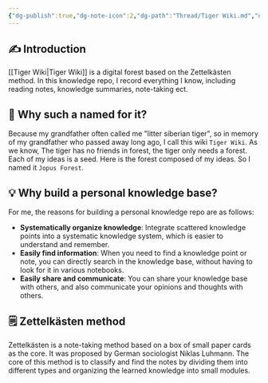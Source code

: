 ```yaml
---
{"dg-publish":true,"dg-note-icon":2,"dg-path":"Thread/Tiger Wiki.md","dg-created":"2023-05-07T09:00:00+08:00","dg-updated":"2023-05-14T00:07:00+08:00","tags":["wiki","introduction"],"permalink":"/Thread/Tiger Wiki/","dgPassFrontmatter":true,"noteIcon":2,"created":"2023-05-07T09:00:00+08:00","updated":"2023-05-14T00:07:00+08:00"}
---
```



## ✍️ Introduction

[[Tiger Wiki\|Tiger Wiki]] is a digital forest based on the Zettelkästen method. In this knowledge repo, I record everything I know, including reading notes, knowledge summaries, note-taking ect.

## 🐯 Why such a named for it?
Because my grandfather often called me "litter siberian tiger", so in memory of my grandfather who passed away long ago, I call this wiki `Tiger Wiki`. As we know, The tiger has no friends in forest, the tiger only needs a forest. Each of my ideas is a seed. Here is the forest composed of my ideas. So I named it `Jopus Forest`.

## 💡 Why build a personal knowledge base?

For me, the reasons for building a personal knowledge repo are as follows:

- **Systematically organize knowledge**: Integrate scattered knowledge points into a systematic knowledge system, which is easier to understand and remember.
- **Easily find information**: When you need to find a knowledge point or note, you can directly search in the knowledge base, without having to look for it in various notebooks.
- **Easily share and communicate**: You can share your knowledge base with others, and also communicate your opinions and thoughts with others.

## 🗒️ Zettelkästen method

Zettelkästen is a note-taking method based on a box of small paper cards as the core. It was proposed by German sociologist Niklas Luhmann. The core of this method is to classify and find the notes by dividing them into different types and organizing the learned knowledge into small modules. 